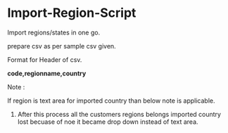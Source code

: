 # Import-Region-Script

Import regions/states in one go.

prepare csv as per sample csv given.

Format for Header of csv.

<b>code,regionname,country</b>

Note :

 If region is text area for imported country than below note is applicable.  
 
 1) After this process all the customers regions belongs imported country lost becuase of noe it became drop down instead of text area.
 
